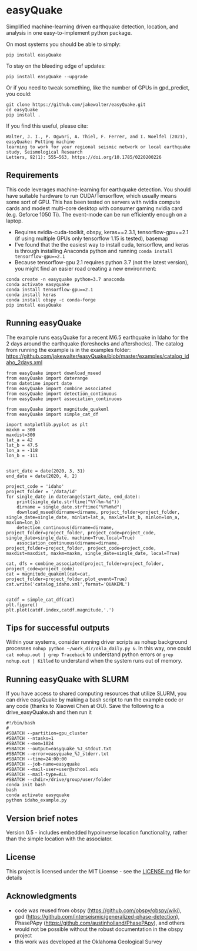 # easyQuake

Simplified machine-learning driven earthquake detection, location, and analysis in one easy-to-implement python package.

On most systems you should be able to simply:
```
pip install easyQuake
```
To stay on the bleeding edge of updates:
```
pip install easyQuake --upgrade
```

Or if you need to tweak something, like the number of GPUs in gpd_predict, you could:
```
git clone https://github.com/jakewalter/easyQuake.git
cd easyQuake
pip install .
```

If you find this useful, please cite:

```
Walter, J. I., P. Ogwari, A. Thiel, F. Ferrer, and I. Woelfel (2021), easyQuake: Putting machine 
learning to work for your regional seismic network or local earthquake study, Seismological Research 
Letters, 92(1): 555–563, https://doi.org/10.1785/0220200226
```

## Requirements
This code leverages machine-learning for earthquake detection. You should have suitable hardware to run CUDA/Tensorflow, which usually means some sort of GPU. This has been tested on servers with nvidia compute cards and modest multi-core desktop with consumer gaming nvidia card (e.g. Geforce 1050 Ti). The event-mode can be run efficiently enough on a laptop.

* Requires nvidia-cuda-toolkit, obspy, keras==2.3.1, tensorflow-gpu==2.1 (if using multiple GPUs only tensorflow 1.15 is tested), basemap
* I've found that the the easiest way to install cuda, tensorflow, and keras is through installing Anaconda python and running ```conda install tensorflow-gpu==2.1```
* Because tensorflow-gpu 2.1 requires python 3.7 (not the latest version), you might find an easier road creating a new environment:
```
conda create -n easyquake python=3.7 anaconda
conda activate easyquake
conda install tensorflow-gpu==2.1
conda install keras
conda install obspy -c conda-forge
pip install easyQuake
```

## Running easyQuake
The example runs easyQuake for a recent M6.5 earthquake in Idaho for the 2 days around the earthquake (foreshocks and aftershocks). The catalog from running the example is in the examples folder: https://github.com/jakewalter/easyQuake/blob/master/examples/catalog_idaho_2days.xml

```
from easyQuake import download_mseed
from easyQuake import daterange
from datetime import date
from easyQuake import combine_associated
from easyQuake import detection_continuous
from easyQuake import association_continuous

from easyQuake import magnitude_quakeml
from easyQuake import simple_cat_df

import matplotlib.pyplot as plt
maxkm = 300
maxdist=300
lat_a = 42
lat_b = 47.5
lon_a = -118
lon_b = -111


start_date = date(2020, 3, 31)
end_date = date(2020, 4, 2)

project_code = 'idaho'
project_folder = '/data/id'
for single_date in daterange(start_date, end_date):
    print(single_date.strftime("%Y-%m-%d"))
    dirname = single_date.strftime("%Y%m%d")
    download_mseed(dirname=dirname, project_folder=project_folder, single_date=single_date, minlat=lat_a, maxlat=lat_b, minlon=lon_a, maxlon=lon_b)
    detection_continuous(dirname=dirname, project_folder=project_folder, project_code=project_code, single_date=single_date, machine=True,local=True)
    association_continuous(dirname=dirname, project_folder=project_folder, project_code=project_code, maxdist=maxdist, maxkm=maxkm, single_date=single_date, local=True)

cat, dfs = combine_associated(project_folder=project_folder, project_code=project_code)
cat = magnitude_quakeml(cat=cat, project_folder=project_folder,plot_event=True)
cat.write('catalog_idaho.xml',format='QUAKEML')


catdf = simple_cat_df(cat)
plt.figure()
plt.plot(catdf.index,catdf.magnitude,'.')
```

## Tips for successful outputs

Within your systems, consider running driver scripts as nohup background processes ```nohup python ~/work_dir/okla_daily.py &```. In this way, one could ```cat nohup.out | grep Traceback``` to understand python errors or ```grep nohup.out | Killed``` to understand when the system runs out of memory.

## Running easyQuake with SLURM

If you have access to shared computing resources that utilize SLURM, you can drive easyQuake by making a bash script to run the example code or any code (thanks to Xiaowei Chen at OU). Save the following to a drive_easyQuake.sh and then run it
```
#!/bin/bash
#
#SBATCH --partition=gpu_cluster
#SBATCH --ntasks=1
#SBATCH --mem=1024
#SBATCH --output=easyquake_%J_stdout.txt
#SBATCH --error=easyquake_%J_stderr.txt
#SBATCH --time=24:00:00
#SBATCH --job-name=easyquake
#SBATCH --mail-user=user@school.edu
#SBATCH --mail-type=ALL
#SBATCH --chdir=/drive/group/user/folder
conda init bash
bash
conda activate easyquake
python idaho_example.py
```
## Version brief notes

Version 0.5 - includes embedded hypoinverse location functionality, rather than the simple location with the associator.

## License

This project is licensed under the MIT License - see the [LICENSE.md](LICENSE.md) file for details

## Acknowledgments

* code was reused from obspy (https://github.com/obspy/obspy/wiki), gpd (https://github.com/interseismic/generalized-phase-detection), PhasePApy (https://github.com/austinholland/PhasePApy), and others
* would not be possible without the robust documentation in the obspy project
* this work was developed at the Oklahoma Geological Survey

